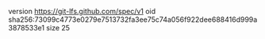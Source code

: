 version https://git-lfs.github.com/spec/v1
oid sha256:73099c4773e0279e7513732fa3ee75c74a056f922dee688416d999a3878533e1
size 25
